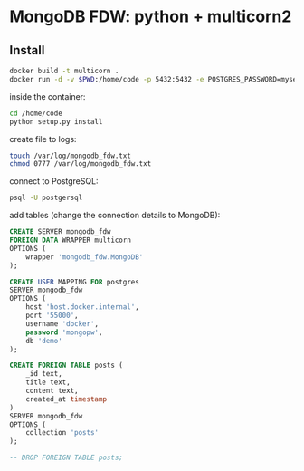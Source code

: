 # MongoDB FDW: python + multicorn2

## Install

```bash
docker build -t multicorn .
docker run -d -v $PWD:/home/code -p 5432:5432 -e POSTGRES_PASSWORD=mysecretpassword multicorn
```

inside the container:

```bash
cd /home/code
python setup.py install
```

create file to logs:

```bash
touch /var/log/mongodb_fdw.txt
chmod 0777 /var/log/mongodb_fdw.txt
```

connect to PostgreSQL:

```bash
psql -U postgersql
```

add tables (change the connection details to MongoDB):

```sql
CREATE SERVER mongodb_fdw
FOREIGN DATA WRAPPER multicorn
OPTIONS (
    wrapper 'mongodb_fdw.MongoDB'
);

CREATE USER MAPPING FOR postgres
SERVER mongodb_fdw
OPTIONS (
    host 'host.docker.internal',
    port '55000',
    username 'docker',
    password 'mongopw',
    db 'demo'
);

CREATE FOREIGN TABLE posts (
    _id text,
    title text,
    content text,
    created_at timestamp
)
SERVER mongodb_fdw
OPTIONS (
    collection 'posts'
);

-- DROP FOREIGN TABLE posts;
```
